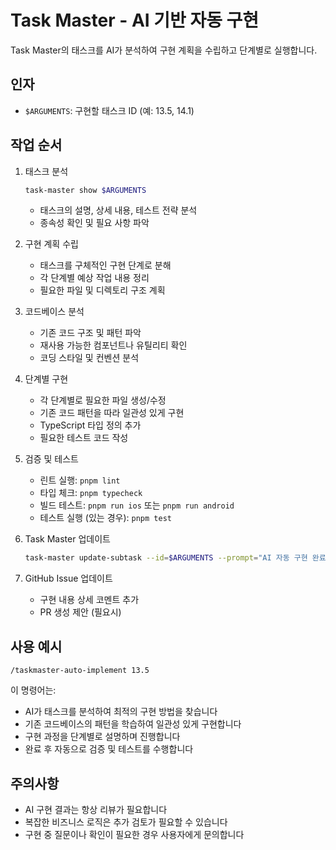# Task Master - AI 기반 자동 구현

Task Master의 태스크를 AI가 분석하여 구현 계획을 수립하고 단계별로 실행합니다.

## 인자
- `$ARGUMENTS`: 구현할 태스크 ID (예: 13.5, 14.1)

## 작업 순서

1. 태스크 분석
   ```bash
   task-master show $ARGUMENTS
   ```
   - 태스크의 설명, 상세 내용, 테스트 전략 분석
   - 종속성 확인 및 필요 사항 파악

2. 구현 계획 수립
   - 태스크를 구체적인 구현 단계로 분해
   - 각 단계별 예상 작업 내용 정리
   - 필요한 파일 및 디렉토리 구조 계획

3. 코드베이스 분석
   - 기존 코드 구조 및 패턴 파악
   - 재사용 가능한 컴포넌트나 유틸리티 확인
   - 코딩 스타일 및 컨벤션 분석

4. 단계별 구현
   - 각 단계별로 필요한 파일 생성/수정
   - 기존 코드 패턴을 따라 일관성 있게 구현
   - TypeScript 타입 정의 추가
   - 필요한 테스트 코드 작성

5. 검증 및 테스트
   - 린트 실행: `pnpm lint`
   - 타입 체크: `pnpm typecheck`
   - 빌드 테스트: `pnpm run ios` 또는 `pnpm run android`
   - 테스트 실행 (있는 경우): `pnpm test`

6. Task Master 업데이트
   ```bash
   task-master update-subtask --id=$ARGUMENTS --prompt="AI 자동 구현 완료: [구현 내용 요약]"
   ```

7. GitHub Issue 업데이트
   - 구현 내용 상세 코멘트 추가
   - PR 생성 제안 (필요시)

## 사용 예시
```
/taskmaster-auto-implement 13.5
```

이 명령어는:
- AI가 태스크를 분석하여 최적의 구현 방법을 찾습니다
- 기존 코드베이스의 패턴을 학습하여 일관성 있게 구현합니다
- 구현 과정을 단계별로 설명하며 진행합니다
- 완료 후 자동으로 검증 및 테스트를 수행합니다

## 주의사항
- AI 구현 결과는 항상 리뷰가 필요합니다
- 복잡한 비즈니스 로직은 추가 검토가 필요할 수 있습니다
- 구현 중 질문이나 확인이 필요한 경우 사용자에게 문의합니다